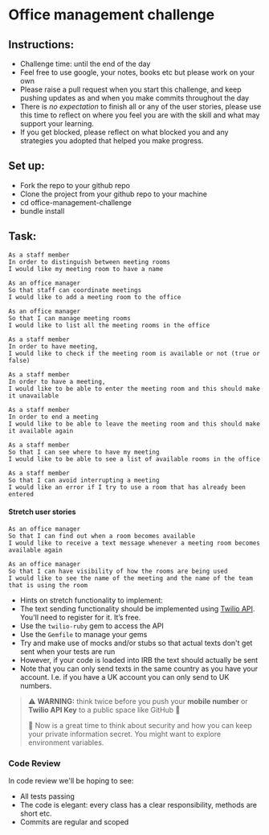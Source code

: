 # Office management challenge

## Instructions:
* Challenge time: until the end of the day
* Feel free to use google, your notes, books etc but please work on your own
* Please raise a pull request when you start this challenge, and keep pushing updates as and when you make commits throughout the day
* There is *no expectation* to finish all or any of the user stories, please use this time to reflect on where you feel you are with the skill and what may support your learning.
* If you get blocked, please reflect on what blocked you and any strategies you adopted that helped you make progress.

## Set up:
* Fork the repo to your github repo
* Clone the project from your github repo to your machine
* cd office-management-challenge
* bundle install

## Task:

```
As a staff member
In order to distinguish between meeting rooms
I would like my meeting room to have a name
```

```
As an office manager
So that staff can coordinate meetings
I would like to add a meeting room to the office
```

```
As an office manager
So that I can manage meeting rooms
I would like to list all the meeting rooms in the office
```

```
As a staff member
In order to have meeting,
I would like to check if the meeting room is available or not (true or false)
```

```
As a staff member
In order to have a meeting,
I would like to be able to enter the meeting room and this should make it unavailable
```

```
As a staff member
In order to end a meeting
I would like to be able to leave the meeting room and this should make it available again
```

```
As a staff member
So that I can see where to have my meeting
I would like to be able to see a list of available rooms in the office
```

```
As a staff member
So that I can avoid interrupting a meeting
I would like an error if I try to use a room that has already been entered
```

#### Stretch user stories

```
As an office manager
So that I can find out when a room becomes available
I would like to receive a text message whenever a meeting room becomes available again
```

```
As an office manager
So that I can have visibility of how the rooms are being used
I would like to see the name of the meeting and the name of the team that is using the room
```

* Hints on stretch functionality to implement:
* The text sending functionality should be implemented using [Twilio API](https://www.twilio.com/docs/usage/api). You'll need to register for it. It’s free.
* Use the `twilio-ruby` gem to access the API
* Use the `Gemfile` to manage your gems
* Try and make use of mocks and/or stubs so that actual texts don't get sent when your tests are run
* However, if your code is loaded into IRB the text should actually be sent
* Note that you can only send texts in the same country as you have your account. I.e. if you have a UK account you can only send to UK numbers.

> :warning: **WARNING:** think twice before you push your **mobile number** or **Twilio API Key** to a public space like GitHub :eyes:
>
> :key: Now is a great time to think about security and how you can keep your private information secret. You might want to explore environment variables.

### Code Review
In code review we'll be hoping to see:

  * All tests passing
  * The code is elegant: every class has a clear responsibility, methods are short etc.
  * Commits are regular and scoped
